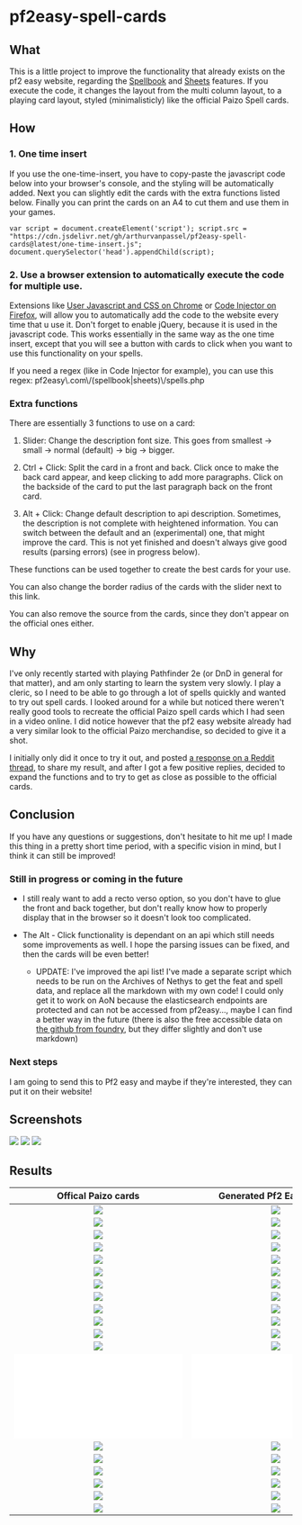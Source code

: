 # pf2easy-spell-cards

## What
This is a little project to improve the functionality that already exists on the pf2 easy website, regarding the [Spellbook](https://pf2easy.com/spellbook/) and [Sheets](https://pf2easy.com/sheets/) features.
If you execute the code, it changes the layout from the multi column layout, to a playing card layout, styled (minimalisticly) like the official Paizo Spell cards.

## How
### 1. One time insert
If you use the one-time-insert, you have to copy-paste the javascript code below into your browser's console, and the styling will be automatically added. Next you can slightly edit the cards with the extra functions listed below. Finally you can print the cards on an A4 to cut them and use them in your games.

```console
var script = document.createElement('script'); script.src = "https://cdn.jsdelivr.net/gh/arthurvanpassel/pf2easy-spell-cards@latest/one-time-insert.js"; document.querySelector('head').appendChild(script);
```

### 2. Use a browser extension to automatically execute the code for multiple use.
Extensions like [User Javascript and CSS on Chrome]() or [Code Injector on Firefox](https://addons.mozilla.org/en-US/firefox/addon/codeinjector/), will allow you to automatically add the code to the website every time that u use it. Don't forget to enable jQuery, because it is used in the javascript code.
This works essentially in the same way as the one time insert, except that you will see a button with cards to click when you want to use this functionality on your spells.

If you need a regex (like in Code Injector for example), you can use this regex: pf2easy\\.com\\/(spellbook|sheets)\\/spells.php

### Extra functions
There are essentially 3 functions to use on a card:

1. Slider: Change the description font size.
This goes from smallest -> small -> normal (default) -> big -> bigger.

2. Ctrl + Click: Split the card in a front and back.
Click once to make the back card appear, and keep clicking to add more paragraphs.
Click on the backside of the card to put the last paragraph back on the front card.

3. Alt + Click: Change default description to api description.
Sometimes, the description is not complete with heightened information.
You can switch between the default and an (experimental) one, that might improve the card.
This is not yet finished and doesn't always give good results (parsing errors) (see in progress below).

These functions can be used together to create the best cards for your use.

You can also change the border radius of the cards with the slider next to this link.

You can also remove the source from the cards, since they don't appear on the official ones either.


## Why
I've only recently started with playing Pathfinder 2e (or DnD in general for that matter), and am only starting to learn the system very slowly. I play a cleric, so I need to be able to go through a lot of spells quickly and wanted to try out spell cards.
I looked around for a while but noticed there weren't really good tools to recreate the official Paizo spell cards which I had seen in a video online. I did notice however that the pf2 easy website already had a very similar look to the official Paizo merchandise, so decided to give it a shot.

I initially only did it once to try it out, and posted [a response on a Reddit thread](https://www.reddit.com/r/Pathfinder2e/comments/f0rl1g/comment/hwffod7), to share my result, and after I got a few positive replies, decided to expand the functions and to try to get as close as possible to the official cards. 

## Conclusion
If you have any questions or suggestions, don't hesitate to hit me up! I made this thing in a pretty short time period, with a specific vision in mind, but I think it can still be improved! 

### Still in progress or coming in the future

- I still realy want to add a recto verso option, so you don't have to glue the front and back together, but don't really know how to properly display that in the browser so it doesn't look too complicated.

- The Alt - Click functionality is dependant on an api which still needs some improvements as well. I hope the parsing issues can be fixed, and then the cards will be even better!
  - UPDATE: I've improved the api list! I've made a separate script which needs to be run on the Archives of Nethys to get the feat and spell data, and replace all the markdown with my own code! I could only get it to work on AoN because the elasticsearch endpoints are protected and can not be accessed from pf2easy..., maybe I can find a better way in the future (there is also the free accessible data on [the github from foundry](https://github.com/foundryvtt/pf2e/tree/master/packs/spells), but they differ slightly and don't use markdown)

### Next steps
I am going to send this to Pf2 easy and maybe if they're interested, they can put it on their website! 

## Screenshots
![](./screenshots/1.png)
![](./screenshots/2.png)
![](./screenshots/3.png)

## Results
Offical Paizo cards  |  Generated Pf2 Easy cards
:-------------------------:|:-------------------------:
![](./paizo-official-cards/arcane-animate-dead.jpg)  |  ![](./generated-cards/arcane-animate-dead.jpg)
![](./paizo-official-cards/arcane-blur.jpg)  |  ![](./generated-cards/arcane-blur.jpg)
![](./paizo-official-cards/arcane-dancing-lights.jpg)  |  ![](./generated-cards/arcane-dancing-lights.jpg)
![](./paizo-official-cards/arcane-elemental-form.jpg)  |  ![](./generated-cards/arcane-elemental-form.jpg)
![](./paizo-official-cards/arcane-enthrall.jpg)  |  ![](./generated-cards/arcane-enthrall.jpg)
![](./paizo-official-cards/arcane-hydraulic-push.jpg)  |  ![](./generated-cards/arcane-hydraulic-push.jpg)
![](./paizo-official-cards/arcane-mage-hand.jpg)  |  ![](./generated-cards/arcane-mage-hand.jpg)
![](./paizo-official-cards/divine-bless.jpg)  |  ![](./generated-cards/divine-bless.jpg)
![](./paizo-official-cards/divine-detect-magic.jpg)  |  ![](./generated-cards/divine-detect-magic.jpg)
![](./paizo-official-cards/divine-light.jpg)  |  ![](./generated-cards/divine-light.jpg)
![](./paizo-official-cards/divine-read-aura.jpg)  |  ![](./generated-cards/divine-read-aura.jpg)
![](./paizo-official-cards/divine-stabilize.jpg)  |  ![](./generated-cards/divine-stabilize.jpg)
![](./paizo-official-cards/filenames.txt)  |  ![](./generated-cards/filenames.txt)
![](./paizo-official-cards/focus-agile-feet.jpg)  |  ![](./generated-cards/focus-agile-feet.jpg)
![](./paizo-official-cards/focus-allegro.jpg)  |  ![](./generated-cards/focus-allegro.jpg)
![](./paizo-official-cards/focus-dazzling-flash.jpg)  |  ![](./generated-cards/focus-dazzling-flash.jpg)
![](./paizo-official-cards/focus-house-imaginary-walls.jpg)  |  ![](./generated-cards/focus-house-imaginary-walls.jpg)
![](./paizo-official-cards/focus-loremaster-etude.jpg)  |  ![](./generated-cards/focus-loremaster-etude.jpg)
![](./paizo-official-cards/focus-perfected-mind.jpg)  |  ![](./generated-cards/focus-perfected-mind.jpg)
